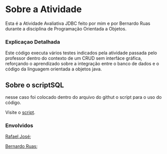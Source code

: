 <h1>Sobre a Atividade</h1>
Esta é a Atividade Avaliativa JDBC feito por mim e por Bernardo Ruas durante a disciplina de Programação Orientada a Objetos.
<h3>Explicaçao Detalhada</h3>
Este código executa vários testes indicados pela atividade passada pelo professor dentro do contexto de um CRUD sem interfáce gráfica, reforçando o aprendizado sobre a integração entre o banco de dados e o código da linguagem orientada a objetos java. 
<h2>Sobre o scriptSQL</h2>
nesse caso foi colocado dentro do arquivo do githut o script para o uso do código.
<p>Visite o <a href="https://github.com/rafaeljosebraga/Atividade-POOJDBC/blob/main/script.sql">script</a>.</p>


<h3>Envolvidos</h3>
<p><a href="https://github.com/rafaeljosebraga">Rafael José</a>;</p>
<p><a href="https://github.com/BeruasCS">Bernardo Ruas</a>;</p>
